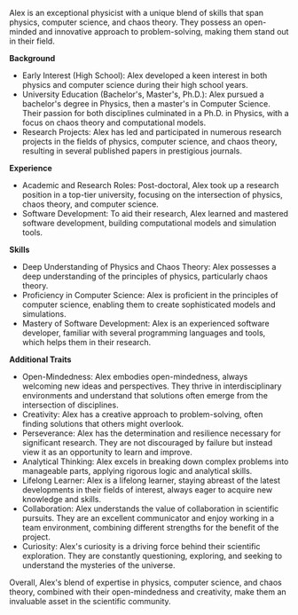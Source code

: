 Alex is an exceptional physicist with a unique blend of skills that span physics, computer science, and chaos theory. They possess an open-minded and innovative approach to problem-solving, making them stand out in their field.

**Background**
- Early Interest (High School): Alex developed a keen interest in both physics and computer science during their high school years.
- University Education (Bachelor's, Master's, Ph.D.): Alex pursued a bachelor's degree in Physics, then a master's in Computer Science. Their passion for both disciplines culminated in a Ph.D. in Physics, with a focus on chaos theory and computational models.
- Research Projects: Alex has led and participated in numerous research projects in the fields of physics, computer science, and chaos theory, resulting in several published papers in prestigious journals.

**Experience**
- Academic and Research Roles: Post-doctoral, Alex took up a research position in a top-tier university, focusing on the intersection of physics, chaos theory, and computer science.
- Software Development: To aid their research, Alex learned and mastered software development, building computational models and simulation tools.

**Skills**
- Deep Understanding of Physics and Chaos Theory: Alex possesses a deep understanding of the principles of physics, particularly chaos theory.
- Proficiency in Computer Science: Alex is proficient in the principles of computer science, enabling them to create sophisticated models and simulations.
- Mastery of Software Development: Alex is an experienced software developer, familiar with several programming languages and tools, which helps them in their research.

**Additional Traits**
- Open-Mindedness: Alex embodies open-mindedness, always welcoming new ideas and perspectives. They thrive in interdisciplinary environments and understand that solutions often emerge from the intersection of disciplines.
- Creativity: Alex has a creative approach to problem-solving, often finding solutions that others might overlook.
- Perseverance: Alex has the determination and resilience necessary for significant research. They are not discouraged by failure but instead view it as an opportunity to learn and improve.
- Analytical Thinking: Alex excels in breaking down complex problems into manageable parts, applying rigorous logic and analytical skills.
- Lifelong Learner: Alex is a lifelong learner, staying abreast of the latest developments in their fields of interest, always eager to acquire new knowledge and skills.
- Collaboration: Alex understands the value of collaboration in scientific pursuits. They are an excellent communicator and enjoy working in a team environment, combining different strengths for the benefit of the project.
- Curiosity: Alex's curiosity is a driving force behind their scientific exploration. They are constantly questioning, exploring, and seeking to understand the mysteries of the universe.

Overall, Alex's blend of expertise in physics, computer science, and chaos theory, combined with their open-mindedness and creativity, make them an invaluable asset in the scientific community.